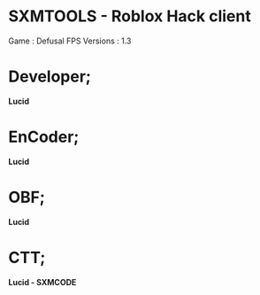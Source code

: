 # SXMTOOLS - Roblox Hack client
Game : Defusal FPS
Versions : 1.3

# Developer;
**Lucid**

# EnCoder;
**Lucid**

# OBF;
**Lucid**

# CTT;
**Lucid - SXMCODE**
